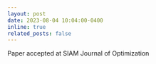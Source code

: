 ```yaml
---
layout: post
date: 2023-08-04 10:04:00-0400
inline: true
related_posts: false
---
```


Paper accepted at SIAM Journal of Optimization